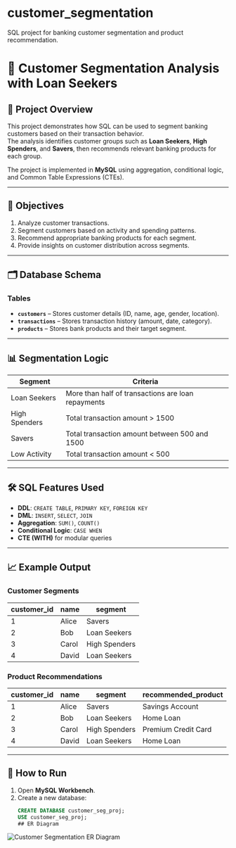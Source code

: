 # customer_segmentation
 SQL project for banking customer segmentation and product recommendation.
# 🏦 Customer Segmentation Analysis with Loan Seekers

## 📌 Project Overview
This project demonstrates how SQL can be used to segment banking customers based on their transaction behavior.  
The analysis identifies customer groups such as **Loan Seekers**, **High Spenders**, and **Savers**, then recommends relevant banking products for each group.

The project is implemented in **MySQL** using aggregation, conditional logic, and Common Table Expressions (CTEs).

---

## 🎯 Objectives
1. Analyze customer transactions.
2. Segment customers based on activity and spending patterns.
3. Recommend appropriate banking products for each segment.
4. Provide insights on customer distribution across segments.

---

## 🗂 Database Schema
### **Tables**
- **`customers`** – Stores customer details (ID, name, age, gender, location).
- **`transactions`** – Stores transaction history (amount, date, category).
- **`products`** – Stores bank products and their target segment.

---

## 📊 Segmentation Logic
| Segment         | Criteria                                                                 |
|-----------------|--------------------------------------------------------------------------|
| Loan Seekers    | More than half of transactions are loan repayments                       |
| High Spenders   | Total transaction amount > 1500                                           |
| Savers          | Total transaction amount between 500 and 1500                            |
| Low Activity    | Total transaction amount < 500                                           |

---

## 🛠 SQL Features Used
- **DDL**: `CREATE TABLE`, `PRIMARY KEY`, `FOREIGN KEY`
- **DML**: `INSERT`, `SELECT`, `JOIN`
- **Aggregation**: `SUM()`, `COUNT()`
- **Conditional Logic**: `CASE WHEN`
- **CTE (WITH)** for modular queries

---

## 📈 Example Output
### **Customer Segments**
| customer_id | name   | segment       |
|-------------|--------|--------------|
| 1           | Alice  | Savers       |
| 2           | Bob    | Loan Seekers |
| 3           | Carol  | High Spenders|
| 4           | David  | Loan Seekers |

### **Product Recommendations**
| customer_id | name   | segment       | recommended_product     |
|-------------|--------|--------------|-------------------------|
| 1           | Alice  | Savers       | Savings Account         |
| 2           | Bob    | Loan Seekers | Home Loan               |
| 3           | Carol  | High Spenders| Premium Credit Card     |
| 4           | David  | Loan Seekers | Home Loan               |

---

## 🚀 How to Run
1. Open **MySQL Workbench**.
2. Create a new database:
   ```sql
   CREATE DATABASE customer_seg_proj;
   USE customer_seg_proj;
   ## ER Diagram

![Customer Segmentation ER Diagram](images/customer_segmentation_er_diagram.png)
